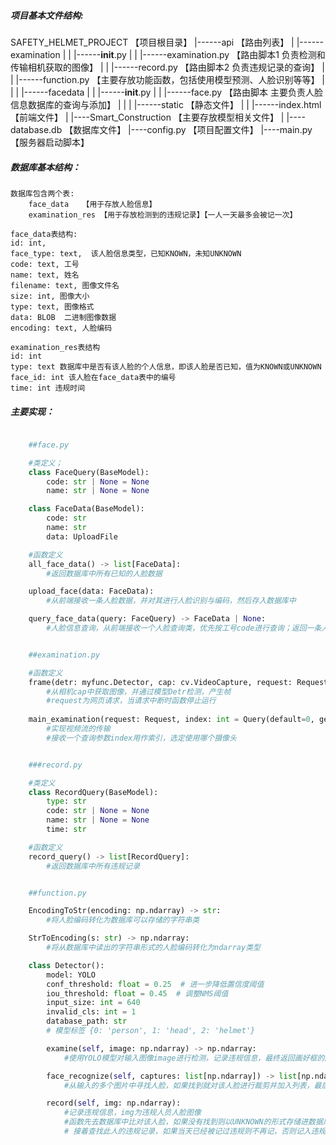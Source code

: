 ##### 项目基本文件结构:
SAFETY_HELMET_PROJECT 【项目根目录】
    |------api 【路由列表】
    |       |------examination
    |       |           |------__init__.py
    |       |           |------examination.py 【路由脚本1 负责检测和传输相机获取的图像】
    |       |           |------record.py 【路由脚本2 负责违规记录的查询】
    |       |           |------function.py 【主要存放功能函数，包括使用模型预测、人脸识别等等】
    |       |
    |       |------facedata
    |       |           |------__init__.py
    |       |           |------face.py 【路由脚本 主要负责人脸信息数据库的查询与添加】
    |       |
    |       |------static 【静态文件】
    |       |       |------index.html 【前端文件】
    |
    |----Smart_Construction 【主要存放模型相关文件】
    |
    |----database.db 【数据库文件】
    |----config.py 【项目配置文件】
    |----main.py 【服务器启动脚本】


##### 数据库基本结构：
    数据库包含两个表:
        face_data   【用于存放人脸信息】
        examination_res 【用于存放检测到的违规记录】【一人一天最多会被记一次】

    face_data表结构:
    id: int,
    face_type: text,  该人脸信息类型，已知KNOWN，未知UNKNOWN
    code: text, 工号
    name: text, 姓名
    filename: text, 图像文件名
    size: int, 图像大小
    type: text, 图像格式
    data: BLOB  二进制图像数据
    encoding: text, 人脸编码

    examination_res表结构
    id: int
    type: text 数据库中是否有该人脸的个人信息，即该人脸是否已知，值为KNOWN或UNKNOWN
    face_id: int 该人脸在face_data表中的编号
    time: int 违规时间

##### 主要实现：
```python

    ##face.py

    #类定义；
    class FaceQuery(BaseModel):
        code: str | None = None
        name: str | None = None

    class FaceData(BaseModel):
        code: str
        name: str
        data: UploadFile

    #函数定义
    all_face_data() -> list[FaceData]:
        #返回数据库中所有已知的人脸数据

    upload_face(data: FaceData):
        #从前端接收一条人脸数据，并对其进行人脸识别与编码，然后存入数据库中

    query_face_data(query: FaceQuery) -> FaceData | None:
        #人脸信息查询，从前端接收一个人脸查询类，优先按工号code进行查询；返回一条人脸数据，无效查询和未查到则返回None


    ##examination.py

    #函数定义
    frame(detr: myfunc.Detector, cap: cv.VideoCapture, request: Request):
        #从相机cap中获取图像，并通过模型Detr检测，产生帧
        #request为网页请求，当请求中断时函数停止运行
    
    main_examination(request: Request, index: int = Query(default=0, ge=0, lt=len(config.cameras))):
        #实现视频流的传输
        #接收一个查询参数index用作索引，选定使用哪个摄像头


    ###record.py

    #类定义
    class RecordQuery(BaseModel):
        type: str
        code: str | None = None
        name: str | None = None
        time: str

    #函数定义
    record_query() -> list[RecordQuery]:
        #返回数据库中所有违规记录


    ##function.py

    EncodingToStr(encoding: np.ndarray) -> str:
        #将人脸编码转化为数据库可以存储的字符串类

    StrToEncoding(s: str) -> np.ndarray:
        #将从数据库中读出的字符串形式的人脸编码转化为ndarray类型

    class Detector():
        model: YOLO
        conf_threshold: float = 0.25  # 进一步降低置信度阈值
        iou_threshold: float = 0.45  # 调整NMS阈值
        input_size: int = 640
        invalid_cls: int = 1
        database_path: str
        # 模型标签 {0: 'person', 1: 'head', 2: 'helmet'}

        examine(self, image: np.ndarray) -> np.ndarray:
            #使用YOLO模型对输入图像image进行检测，记录违规信息，最终返回画好框的图像

        face_recognize(self, captures: list[np.ndarray]) -> list[np.ndarray]:
            #从输入的多个图片中寻找人脸，如果找到就对该人脸进行裁剪并加入列表，最后一并返回

        record(self, img: np.ndarray):
            #记录违规信息，img为违规人员人脸图像
            #函数先去数据库中比对该人脸，如果没有找到则以UNKNOWN的形式存储进数据库。
            # 接着查找此人的违规记录，如果当天已经被记过违规则不再记，否则记入违规信息